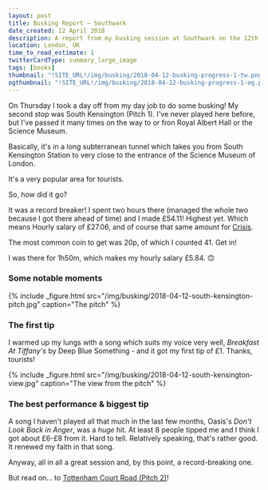 ```yaml
---
layout: post
title: Busking Report – Southwark
date_created: 12 April 2018
description: A report from my busking session at Southwark on the 12th of April 2018!
location: London, UK
time_to_read_estimate: 1
twitterCardType: summary_large_image
tags: [books]
thumbnail: "!SITE_URL!/img/busking/2018-04-12-busking-progress-1-tw.png"
ogthumbnail: "!SITE_URL!/img/busking/2018-04-12-busking-progress-1-og.png"
---
```


On Thursday I took a day off from my day job to do some busking! My second stop was South Kensington (Pitch 1). I've never played here before, but I've passed it many times on the way to or fron Royal Albert Hall or the Science Museum.

Basically, it's in a long subterranean tunnel which takes you from South Kensington Station to very close to the entrance of the Science Museum of London.

It's a very popular area for tourists.

So, how did it go?

It was a record breaker! I spent two hours there (managed the whole two because I got there ahead of time) and I made £54.11! Highest yet. Which means Hourly salary of £27.06, and of course that same amount for [Crisis](https://www.crisis.org.uk/).

The most common coin to get was 20p, of which I counted 41. Get in!

I was there for 1h50m, which makes my hourly salary £5.84. 🙃

### Some notable moments

{% include _figure.html src="/img/busking/2018-04-12-south-kensington-pitch.jpg" caption="The pitch" %}

### The first tip

I warmed up my lungs with a song which suits my voice very well, _Breakfast At Tiffany's_ by Deep Blue Something - and it got my first tip of £1. Thanks, tourists!

{% include _figure.html src="/img/busking/2018-04-12-south-kensington-view.jpg" caption="The view from the pitch" %}

### The best performance & biggest tip

A song I haven't played all that much in the last few months, Oasis's _Don't Look Back in Anger_, was a _huge_ hit. At least 8 people tipped me and I think I got about £6-£8 from it. Hard to tell. Relatively speaking, that's rather good. It renewed my faith in that song.

Anyway, all in all a great session and, by this point, a record-breaking one.

But read on... to [Tottenham Court Road (Pitch 2)](2018-04-12-tottenham-court-road)!
